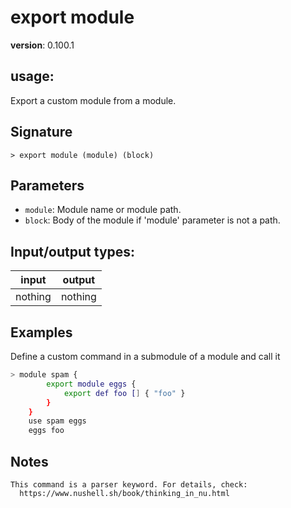 # export module

**version**: 0.100.1

## **usage**:

Export a custom module from a module.

## Signature

`> export module (module) (block)`

## Parameters

- `module`: Module name or module path.
- `block`: Body of the module if 'module' parameter is not a path.

## Input/output types:

| input   | output  |
| ------- | ------- |
| nothing | nothing |

## Examples

Define a custom command in a submodule of a module and call it

```bash
> module spam {
        export module eggs {
            export def foo [] { "foo" }
        }
    }
    use spam eggs
    eggs foo
```

## Notes

```text
This command is a parser keyword. For details, check:
  https://www.nushell.sh/book/thinking_in_nu.html
```
